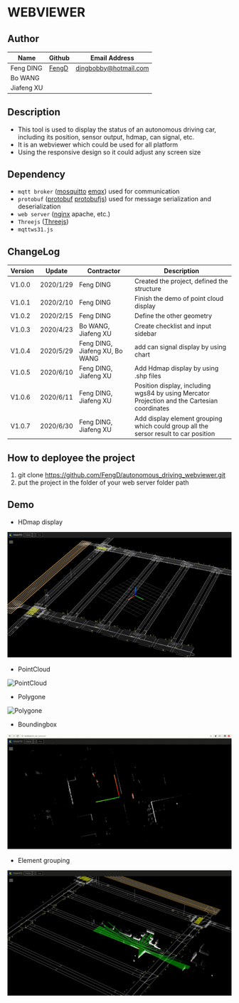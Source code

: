 # WEBVIEWER

## Author
| Name | Github | Email Address |
| ------- | ------ |   ----   |
| Feng DING  | [FengD](https://github.com/FengD) | dingbobby@hotmail.com|
| Bo WANG  |  | |
| Jiafeng XU  |  | |

## Description
- This tool is used to display the status of an autonomous driving car, including its position, sensor output, hdmap, can signal, etc.
- It is an webviewer which could be used for all platform
- Using the responsive design so it could adjust any screen size

## Dependency
- `mqtt broker` ([mosquitto](https://github.com/eclipse/mosquitto) [emqx](https://github.com/emqx/emqx)) used for communication
- `protobuf` ([protobuf](https://github.com/protocolbuffers/protobuf) [protobufjs](https://github.com/protobufjs/protobuf.js)) used for message serialization and deserialization
- `web server` ([nginx](http://nginx.org/) apache, etc.)
- `Threejs` ([Threejs](https://threejs.org/))
- `mqttws31.js`

## ChangeLog

| Version | Update | Contractor | Description |
| ------- | ------ |   ----   |   --------  |
| V1.0.0  | 2020/1/29   |  Feng DING| Created the project, defined the structure  |
| V1.0.1  | 2020/2/10   |  Feng DING| Finish the demo of point cloud display  |
| V1.0.2  | 2020/2/15   |  Feng DING| Define the other geometry |
| V1.0.3  | 2020/4/23   |  Bo WANG, Jiafeng XU| Create checklist and input sidebar |
| V1.0.4  | 2020/5/29   |  Feng DING, Jiafeng XU, Bo WANG| add can signal display by using chart |
| V1.0.5  | 2020/6/10   |  Feng DING, Jiafeng XU| Add Hdmap display by using .shp files |
| V1.0.6  | 2020/6/11   |  Feng DING, Jiafeng XU| Position display, including wgs84 by using Mercator Projection and the Cartesian coordinates |
| V1.0.7  | 2020/6/30   |  Feng DING, Jiafeng XU| Add display element grouping which could group all the sersor result to car position |

## How to deployee the project
1. git clone https://github.com/FengD/autonomous_driving_webviewer.git
2. put the project in the folder of your web server folder path

## Demo
- HDmap display

![HDMap](images/hdmap.png)

- PointCloud

![PointCloud](images/cloud.gif)

- Polygone

![Polygone](images/fs.gif)

- Boundingbox

![Boudingbox](images/bbox.gif)

- Element grouping

![Grouping](images/hdmap.gif)
